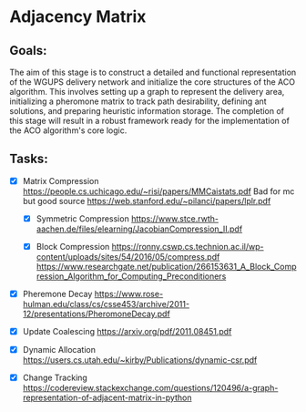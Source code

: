 # Adjacency Matrix

## Goals:
The aim of this stage is to construct a detailed and functional representation of the WGUPS delivery network and initialize the core structures of the ACO algorithm. This involves setting up a graph to represent the delivery area, initializing a pheromone matrix to track path desirability, defining ant solutions, and preparing heuristic information storage. The completion of this stage will result in a robust framework ready for the implementation of the ACO algorithm's core logic.

## Tasks:

- [x] Matrix Compression
	https://people.cs.uchicago.edu/~risi/papers/MMCaistats.pdf Bad for mc but good source
	https://web.stanford.edu/~pilanci/papers/lplr.pdf
	
	- [x] Symmetric Compression
	https://www.stce.rwth-aachen.de/files/elearning/JacobianCompression_II.pdf

	- [x] Block Compression
	https://ronny.cswp.cs.technion.ac.il/wp-content/uploads/sites/54/2016/05/compress.pdf
	https://www.researchgate.net/publication/266153631_A_Block_Compression_Algorithm_for_Computing_Preconditioners


- [x] Pheremone Decay
	https://www.rose-hulman.edu/class/cs/csse453/archive/2011-12/presentations/PheromoneDecay.pdf

- [x] Update Coalescing
	https://arxiv.org/pdf/2011.08451.pdf

- [x] Dynamic Allocation
	https://users.cs.utah.edu/~kirby/Publications/dynamic-csr.pdf

- [x] Change Tracking
	https://codereview.stackexchange.com/questions/120496/a-graph-representation-of-adjacent-matrix-in-python
